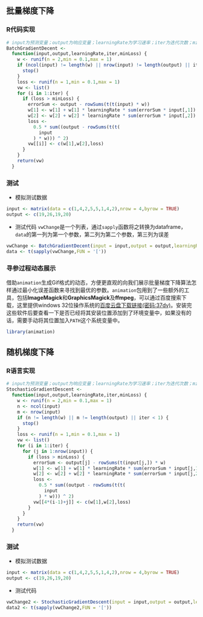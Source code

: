 ## 批量梯度下降

### R代码实现
```r
# input为预测变量；output为响应变量；learningRate为学习速率；iter为迭代次数；minLoss为可接受的误差阈值，即一旦误差小于该值，则代码停止执行
BatchGradientDecent <-
  function(input,output,learningRate,iter,minLoss) {
    w <- runif(n = 2,min = 0.1,max = 1)
    if (ncol(input) != length(w) || nrow(input) != length(output) || iter < 1) {
      stop()
    }
    loss <- runif(n = 1,min = 0.1,max = 1)
    vw <- list()
    for (i in 1:iter) {
      if (loss > minLoss) {
        errorSum <- output - rowSums(t(t(input) * w))
        w[1] <- w[1] + w[1] * learningRate * sum(errorSum * input[,1])
        w[2] <- w[2] + w[2] * learningRate * sum(errorSum * input[,2])
        loss <-
          0.5 * sum((output - rowSums(t(t(
            input
          ) * w))) ^ 2)
        vw[[i]] <- c(w[1],w[2],loss)
      }
    }
    return(vw)
  }
```

### 测试
+ 模拟测试数据
```r
input <- matrix(data = c(1,4,2,5,5,1,4,2),nrow = 4,byrow = TRUE)
output <- c(19,26,19,20)
```
+ 测试代码
`vwChange`是一个列表，通过`sapply`函数将之转换为dataframe，`data`的第一列为第一个参数，第二列为第二个参数，第三列为误差
```r
vwChange <- BatchGradientDecent(input = input,output = output,learningRate = 0.001,iter = 200,minLoss = 0.0001)
data <- t(sapply(vwChange,FUN = '['))
```
### 寻参过程动态展示
借助`animation`生成Gif格式的动态，方便更直观的向我们展示批量梯度下降算法怎样通过最小化误差函数来寻找到最优的参数。`animation`包用到了一些额外的工具，包括**ImageMagick**和**GraphicsMagick**及**ffmpeg**，可以通过百度搜索下载，这里提供windows 32位操作系统的[百度云盘下载链接(密码:37dv)](http://pan.baidu.com/s/1i3KW0hJ)。安装完这些软件后要查看一下是否已经将其安装位置添加到了环境变量中，如果没有的话，需要手动将其位置加入`PATH`这个系统变量中。
```r
library(animation)
```


## 随机梯度下降

### R语言实现
```r
# input为预测变量；output为响应变量；learningRate为学习速率；iter为迭代次数；minLoss为可接受的误差阈值，即一旦误差小于该值，则代码停止执行
StochasticGradientDescent <-
  function(input,output,learningRate,iter,minLoss) {
    w <- runif(n = 2,min = 0.1,max = 1)
    n <- ncol(input)
    m <- nrow(input)
    if (n != length(w) || m != length(output) || iter < 1) {
      stop()
    }
    loss <- runif(n = 1,min = 0.1,max = 1)
    vw <- list()
    for (i in 1:iter) {
      for (j in 1:nrow(input)) {
        if (loss > minLoss) {
          errorSum <- output[j] - rowSums(t(input[j,]) * w)
          w[1] <- w[1] + w[1] * learningRate * sum(errorSum * input[j,1])
          w[2] <- w[2] + w[2] * learningRate * sum(errorSum * input[j,2])
          loss <-
            0.5 * sum((output - rowSums(t(t(
              input
            ) * w))) ^ 2)
          vw[[4*(i-1)+j]] <- c(w[1],w[2],loss)
        }
      }
    }
    return(vw)
  }
```

### 测试
+ 模拟测试数据
```r
input <- matrix(data = c(1,4,2,5,5,1,4,2),nrow = 4,byrow = TRUE)
output <- c(19,26,19,20)
```
+ 测试代码
```r
vwChange2 <- StochasticGradientDescent(input = input,output = output,learningRate = 0.001,iter = 200,minLoss = 0.0001)
data2 <- t(sapply(vwChange2,FUN = '['))
```
